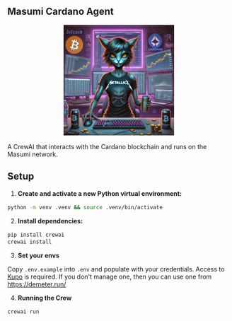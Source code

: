 ## Masumi Cardano Agent

<p align="center">
  <img src="docs/crypto-degen.png" alt="Degen" width="250">
</p>

A CrewAI that interacts with the Cardano blockchain and runs on the Masumi network.

## Setup

1. **Create and activate a new Python virtual environment:**

```bash
python -m venv .venv && source .venv/bin/activate
```

2. **Install dependencies:**

```bash
pip install crewai
crewai install
```

3. **Set your envs**

Copy `.env.example` into `.env` and populate with your credentials. Access to [Kupo](https://cardanosolutions.github.io/kupo/#section/Overview) is required. If you don't
manage one, then you can use one from https://demeter.run/

4. **Running the Crew**

```bash
crewai run
```